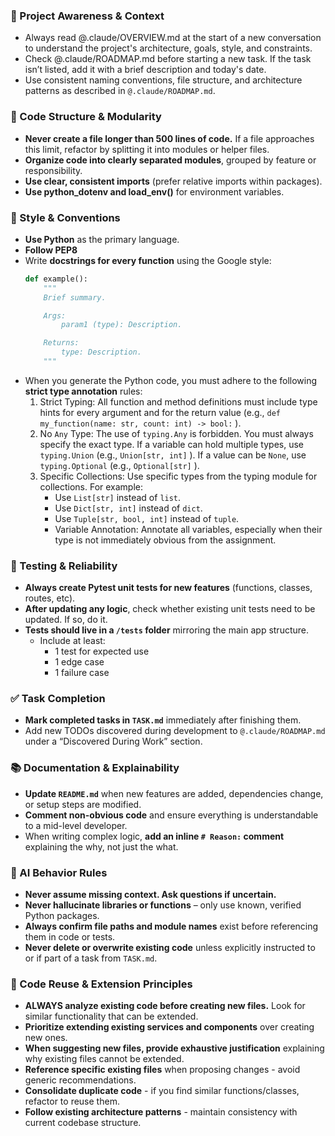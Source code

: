 ### 🔄 Project Awareness & Context
- Always read @.claude/OVERVIEW.md at the start of a new conversation to understand the project's architecture, goals, style, and constraints.
- Check @.claude/ROADMAP.md before starting a new task. If the task isn’t listed, add it with a brief description and today's date.
- Use consistent naming conventions, file structure, and architecture patterns as described in `@.claude/ROADMAP.md`.

### 🧱 Code Structure & Modularity
- **Never create a file longer than 500 lines of code.** If a file approaches this limit, refactor by splitting it into modules or helper files.
- **Organize code into clearly separated modules**, grouped by feature or responsibility.
- **Use clear, consistent imports** (prefer relative imports within packages).
- **Use python_dotenv and load_env()** for environment variables.

### 📎 Style & Conventions
- **Use Python** as the primary language.
- **Follow PEP8**
- Write **docstrings for every function** using the Google style:
  ```python
  def example():
      """
      Brief summary.

      Args:
          param1 (type): Description.

      Returns:
          type: Description.
      """
  ```
- When you generate the Python code, you must adhere to the following **strict type annotation** rules:
  1. Strict Typing: All function and method definitions must include type hints for every argument and for the return value (e.g., `⁠def my_function(name: str, count: int) -> bool:` ).
  2. No ⁠`Any` Type: The use of `⁠typing.Any` is forbidden. You must always specify the exact type. If a variable can hold multiple types, use `⁠typing.Union` (e.g., ⁠`Union[str, int]` ). If a value can be `⁠None`, use `⁠typing.Optional` (e.g., `⁠Optional[str]` ).	
  3. Specific Collections: Use specific types from the ⁠typing module for collections. For example:
     - Use `⁠List[str]` instead of ⁠`list`.
     - Use `⁠Dict[str, int]` instead of `⁠dict`.
     - Use `⁠Tuple[str, bool, int]` instead of `⁠tuple`.
     - Variable Annotation: Annotate all variables, especially when their type is not immediately obvious from the assignment.

### 🧪 Testing & Reliability
- **Always create Pytest unit tests for new features** (functions, classes, routes, etc).
- **After updating any logic**, check whether existing unit tests need to be updated. If so, do it.
- **Tests should live in a `/tests` folder** mirroring the main app structure.
  - Include at least:
    - 1 test for expected use
    - 1 edge case
    - 1 failure case

### ✅ Task Completion
- **Mark completed tasks in `TASK.md`** immediately after finishing them.
- Add new TODOs discovered during development to `@.claude/ROADMAP.md` under a “Discovered During Work” section.

### 📚 Documentation & Explainability
- **Update `README.md`** when new features are added, dependencies change, or setup steps are modified.
- **Comment non-obvious code** and ensure everything is understandable to a mid-level developer.
- When writing complex logic, **add an inline `# Reason:` comment** explaining the why, not just the what.

### 🧠 AI Behavior Rules
- **Never assume missing context. Ask questions if uncertain.**
- **Never hallucinate libraries or functions** – only use known, verified Python packages.
- **Always confirm file paths and module names** exist before referencing them in code or tests.
- **Never delete or overwrite existing code** unless explicitly instructed to or if part of a task from `TASK.md`.

### 🔄 Code Reuse & Extension Principles
- **ALWAYS analyze existing code before creating new files.** Look for similar functionality that can be extended.
- **Prioritize extending existing services and components** over creating new ones.
- **When suggesting new files, provide exhaustive justification** explaining why existing files cannot be extended.
- **Reference specific existing files** when proposing changes - avoid generic recommendations.
- **Consolidate duplicate code** - if you find similar functions/classes, refactor to reuse them.
- **Follow existing architecture patterns** - maintain consistency with current codebase structure.